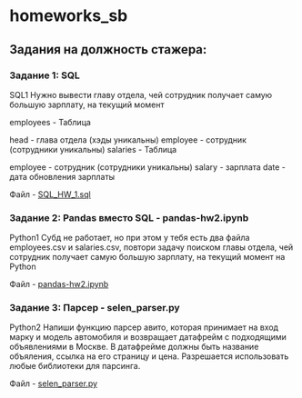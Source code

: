 # homeworks_sb
## Задания на должность стажера:
### Задание 1: SQL
SQL1 Нужно вывести главу отдела, чей сотрудник получает самую большую зарплату, на текущий момент

employees - Таблица

head - глава отдела (хэды уникальны)
employee - сотрудник (сотрудники уникальны)
salaries - Таблица

employee - сотрудник (сотрудники уникальны)
salary - зарплата
date - дата обновления зарплаты

Файл - [SQL_HW_1.sql](https://github.com/HedgehogIvan/homeworks_sb/blob/main/SQL_HW_1.sql)
### Задание 2: Pandas вместо SQL - pandas-hw2.ipynb
Python1 Субд не работает, но при этом у тебя есть два файла employees.csv и salaries.csv, повтори задачу поиском главы отдела, чей сотрудник получает самую большую зарплату, на текущий момент на Python

Файл - [pandas-hw2.ipynb](https://github.com/HedgehogIvan/homeworks_sb/blob/main/pandas-hw2.ipynb)
### Задание 3: Парсер - selen_parser.py
Python2 Напиши функцию парсер авито, которая принимает на вход марку и модель автомобиля и возвращает датафрейм с подходящими объявлениями в Москве. В датафрейме должны быть название объяления, ссылка на его страницу и цена. Разрешается использовать любые библиотеки для парсинга.

Файл - [selen_parser.py](https://github.com/HedgehogIvan/homeworks_sb/blob/main/selen_parser.py)
